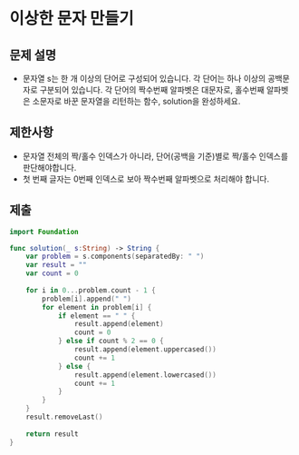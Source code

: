 # 이상한 문자 만들기

## 문제 설명
- 문자열 s는 한 개 이상의 단어로 구성되어 있습니다. 각 단어는 하나 이상의 공백문자로 구분되어 있습니다. 각 단어의 짝수번째 알파벳은 대문자로, 홀수번째 알파벳은 소문자로 바꾼 문자열을 리턴하는 함수, solution을 완성하세요.
## 제한사항
- 문자열 전체의 짝/홀수 인덱스가 아니라, 단어(공백을 기준)별로 짝/홀수 인덱스를 판단해야합니다.
- 첫 번째 글자는 0번째 인덱스로 보아 짝수번째 알파벳으로 처리해야 합니다.

## 제출
```swift
import Foundation

func solution(_ s:String) -> String {
    var problem = s.components(separatedBy: " ")
    var result = ""
    var count = 0
    
    for i in 0...problem.count - 1 {
        problem[i].append(" ")
        for element in problem[i] {
            if element == " " {
                result.append(element)
                count = 0
            } else if count % 2 == 0 {
                result.append(element.uppercased())
                count += 1
            } else {
                result.append(element.lowercased())
                count += 1
            }
        }
    }
    result.removeLast()
    
    return result
}
```